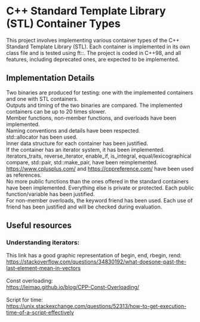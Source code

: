 # C++ Standard Template Library (STL) Container Types
This project involves implementing various container types of the C++ Standard Template Library (STL). Each container is implemented in its own class file and is tested using ft::<container>. The project is coded in C++98, and all features, including deprecated ones, are expected to be implemented.

## Implementation Details
Two binaries are produced for testing: one with the implemented containers and one with STL containers.<br>
Outputs and timing of the two binaries are compared. The implemented containers can be up to 20 times slower.<br>
Member functions, non-member functions, and overloads have been implemented.<br>
Naming conventions and details have been respected.<br>
std::allocator has been used.<br>
Inner data structure for each container has been justified.<br>
If the container has an iterator system, it has been implemented.<br>
iterators_traits, reverse_iterator, enable_if, is_integral, equal/lexicographical compare, std::pair, std::make_pair, have been reimplemented.<br>
https://www.cplusplus.com/ and https://cppreference.com/ have been used as references.<br>
No more public functions than the ones offered in the standard containers have been implemented. Everything else is private or protected. Each public function/variable has been justified.<br>
For non-member overloads, the keyword friend has been used. Each use of friend has been justified and will be checked during evaluation.<br>

## Useful resources <br>

### Understanding iterators:

This link has a good graphic representation of begin, end, rbegin, rend: <br>
https://stackoverflow.com/questions/34830192/what-doesone-past-the-last-element-mean-in-vectors<br>
<br>
Const overloading:<br>
https://leimao.github.io/blog/CPP-Const-Overloading/<br>
<br>
Script for time:<br>
https://unix.stackexchange.com/questions/52313/how-to-get-execution-time-of-a-script-effectively<br>
